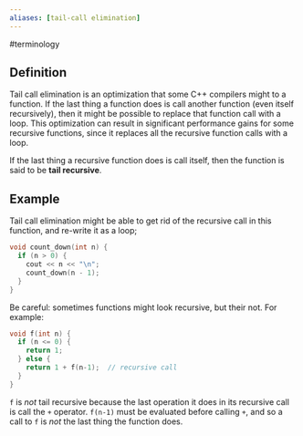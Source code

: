 ```yaml
---
aliases: [tail-call elimination]
---
```

#terminology

## Definition
Tail call elimination is an optimization that some C++ compilers might to a function. If the last thing a function does is call another function (even itself recursively), then it might be possible to replace that function call with a loop. This optimization can result in significant performance gains for some recursive functions, since it replaces all the recursive function calls with a loop.

If the last thing a recursive function does is call itself, then the function is said to be **tail recursive**.

## Example
Tail call elimination might be able to get rid of the recursive call in this function, and re-write it as a loop;
```cpp
void count_down(int n) {
  if (n > 0) {
    cout << n << "\n";
    count_down(n - 1);
  }
}
```

Be careful: sometimes functions might look recursive, but their not. For example: 

```cpp
void f(int n) {
  if (n <= 0) {
    return 1;
  } else {
  	return 1 + f(n-1);  // recursive call
  }
}
```

`f` is *not* tail recursive because the last operation it does in its recursive call is call the `+` operator. `f(n-1)` must be evaluated before calling `+`, and so a call to `f` is *not* the last thing the function does.